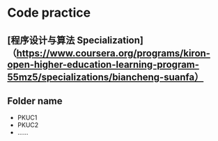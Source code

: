 # Code practice

## [程序设计与算法 Specialization]（https://www.coursera.org/programs/kiron-open-higher-education-learning-program-55mz5/specializations/biancheng-suanfa）

## Folder name 
- PKUC1 
- PKUC2
- ......